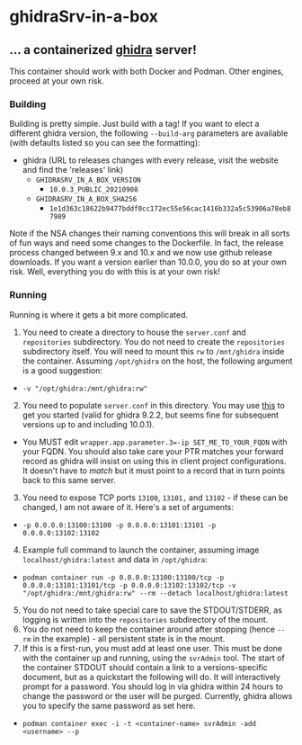 # ghidraSrv-in-a-box

## ... a containerized [ghidra](https://ghidra-sre.org) server!

This container should work with both Docker and Podman. Other engines, proceed at your own risk.

### Building
Building is pretty simple. Just build with a tag! If you want to elect a different ghidra version, the following `--build-arg` parameters are available (with defaults listed so you can see the formatting):

- ghidra (URL to releases changes with every release, visit the website and find the 'releases' link)
  - `GHIDRASRV_IN_A_BOX_VERSION`
    - `10.0.3_PUBLIC_20210908`
  - `GHIDRASRV_IN_A_BOX_SHA256`
    - `1e1d363c18622b9477bddf0cc172ec55e56cac1416b332a5c53906a78eb87989`

Note if the NSA changes their naming conventions this will break in all sorts of fun ways and need some changes to the Dockerfile. In fact, the release process changed between 9.x and 10.x and we now use github release downloads. If you want a version earlier than 10.0.0, you do so at your own risk. Well, everything you do with this is at your own risk!

### Running
Running is where it gets a bit more complicated.

1. You need to create a directory to house the `server.conf` and `repositories` subdirectory. You do not need to create the `repositories` subdirectory itself. You will need to mount this `rw` to `/mnt/ghidra` inside the container. Assuming `/opt/ghidra` on the host, the following argument is a good suggestion:
  - `-v "/opt/ghidra:/mnt/ghidra:rw"`
2. You need to populate `server.conf` in this directory. You may use [this](server.conf) to get you started (valid for ghidra 9.2.2, but seems fine for subsequent versions up to and including 10.0.1).
  - You MUST edit `wrapper.app.parameter.3=-ip SET_ME_TO_YOUR_FQDN` with your FQDN. You should also take care your PTR matches your forward record as ghidra will insist on using this in client project configurations. It doesn't have to *match* but it must point to a record that in turn points back to this same server.
3. You need to expose TCP ports `13100`, `13101,` and `13102` - if these can be changed, I am not aware of it. Here's a set of arguments:
  - `-p 0.0.0.0:13100:13100 -p 0.0.0.0:13101:13101 -p 0.0.0.0:13102:13102`
4. Example full command to launch the container, assuming image `localhost/ghidra:latest` and data in `/opt/ghidra`:
  - `podman container run -p 0.0.0.0:13100:13100/tcp -p 0.0.0.0:13101:13101/tcp -p 0.0.0.0:13102:13102/tcp -v "/opt/ghidra:/mnt/ghidra:rw" --rm --detach localhost/ghidra:latest`
5. You do not need to take special care to save the STDOUT/STDERR, as logging is written into the `repositories` subdirectory of the mount.
6. You do not need to keep the container around after stopping (hence `--rm` in the example) - all persistent state is in the mount.
7. If this is a first-run, you must add at least one user. This must be done with the container up and running, using the `svrAdmin` tool. The start of the container STDOUT should contain a link to a versions-specific document, but as a quickstart the following will do. It will interactively prompt for a password. You should log in via ghidra within 24 hours to change the password or the user will be purged. Currently, ghidra allows you to specify the same password as set here.
  - `podman container exec -i -t <container-name> svrAdmin -add <username> --p` 

